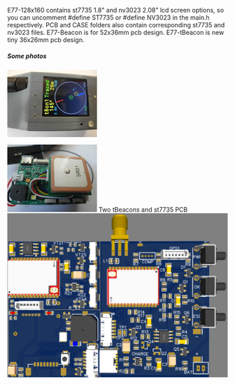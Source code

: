E77-128x160 contains st7735 1.8" and nv3023 2.08" lcd screen options, 
so you can uncomment #define ST7735 or #define NV3023 in the main.h respectively.
PCB and CASE folders also contain corresponding st7735 and nv3023 files.
E77-Beacon is for 52x36mm pcb design.
E77-tBeacon is new tiny 36x26mm pcb design.

##### Some photos
![module photo](Photos/module.jpg)

![beacon photo](Photos/beacon.jpg)
Two tBeacons and st7735 PCB
![beacon photo](Photos/pcb.png)